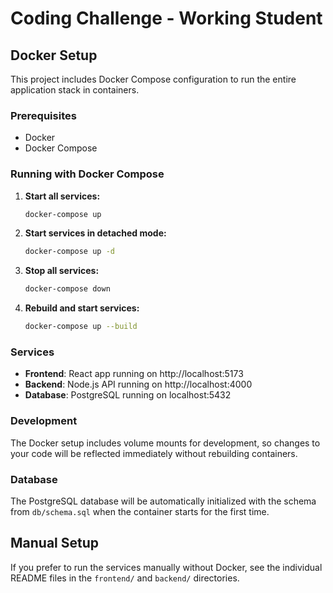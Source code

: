 # Coding Challenge - Working Student

## Docker Setup

This project includes Docker Compose configuration to run the entire application stack in containers.

### Prerequisites

- Docker
- Docker Compose

### Running with Docker Compose

1. **Start all services:**
   ```bash
   docker-compose up
   ```

2. **Start services in detached mode:**
   ```bash
   docker-compose up -d
   ```

3. **Stop all services:**
   ```bash
   docker-compose down
   ```

4. **Rebuild and start services:**
   ```bash
   docker-compose up --build
   ```

### Services

- **Frontend**: React app running on http://localhost:5173
- **Backend**: Node.js API running on http://localhost:4000
- **Database**: PostgreSQL running on localhost:5432

### Development

The Docker setup includes volume mounts for development, so changes to your code will be reflected immediately without rebuilding containers.

### Database

The PostgreSQL database will be automatically initialized with the schema from `db/schema.sql` when the container starts for the first time.

## Manual Setup

If you prefer to run the services manually without Docker, see the individual README files in the `frontend/` and `backend/` directories.
